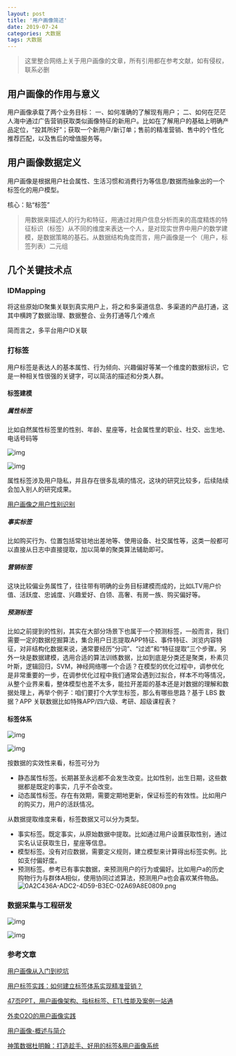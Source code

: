 ```yaml
---
layout: post 
title: '用户画像简述'
date: 2019-07-24
categories: 大数据
tags: 大数据
---
```


> 这里整合网络上关于用户画像的文章，所有引用都在参考文献，如有侵权，联系必删

## 用户画像的作用与意义

用户画像承载了两个业务目标：
一、如何准确的了解现有用户；
二、如何在茫茫人海中通过广告营销获取类似画像特征的新用户。比如在了解用户的基础上明确产品定位，“投其所好”；获取一个新用户/新订单；售前的精准营销、售中的个性化推荐匹配，以及售后的增值服务等。

## 用户画像数据定义

用户画像是根据用户社会属性、生活习惯和消费行为等信息/数据而抽象出的一个标签化的用户模型。

核心：贴“标签”

> 用数据来描述人的行为和特征，用通过对用户信息分析而来的高度精炼的特征标识（标签）从不同的维度来表达一个人，是对现实世界中用户的数学建模，是数据策略的基石。从数据结构角度而言，用户画像是一个（用户，标签列表）二元组

## 几个关键技术点

### IDMapping

将这些原始ID聚集关联到真实用户上，将之和多渠道信息、多渠道的产品打通，这其中横跨了数据治理、数据整合、业务打通等几个难点

简而言之，多平台用户ID关联

### 打标签

用户标签是表达人的基本属性、行为倾向、兴趣偏好等某一个维度的数据标识，它是一种相关性很强的关键字，可以简洁的描述和分类人群。

#### 标签建模

##### 属性标签

比如自然属性标签里的性别、年龄、星座等，社会属性里的职业、社交、出生地、电话号码等

![img](https://static.oschina.net/uploads/img/201706/13204139_xPvh.png)

![img](https://static.oschina.net/uploads/space/2017/1224/161331_M0lp_568818.png)

属性标签涉及用户隐私，并且存在很多乱填的情况，这块的研究比较多，后续陆续会加入别人的研究成果。

[用户画像之用户性别识别](http://bit.ly/2rSLZXI)

##### 事实标签

比如购买行为、位置包括常驻地出差地等、使用设备、社交属性等，这类一般都可以直接从日志中直接提取，加以简单的聚类算法辅助即可。

##### 营销标签

这块比较偏业务属性了，往往带有明确的业务目标建模而成的，比如LTV用户价值、活跃度、忠诚度、兴趣爱好、白领、高奢、有房一族、购买偏好等。

##### 预测标签

比如之前提到的性别，其实在大部分场景下也属于一个预测标签，一般而言，我们需要一定的数据挖掘算法，集合用户日志提取APP特征、事件特征、浏览内容特征，对非结构化数据来说，通常要经历“分词”、“过滤”和“特征提取”三个步骤。另外一块是数据建模，选用合适的算法训练数据，比如到底是分类还是聚类，朴素贝叶斯，逻辑回归，SVM，神经网络哪一个合适？在模型的优化过程中，调参优化是非常重要的一步，在调参优化过程中我们通常会遇到过拟合，样本不均等情况，从整个业界来看，整体模型也差不太多，能拉开差距的基本还是对数据的理解和数据处理上，再举个例子：咱们要打个大学生标签，那么有哪些思路？基于 LBS 数据？APP 关联数据比如特殊APP/四六级、考研、超级课程表？

#### 标签体系

![img](https://static.oschina.net/uploads/space/2017/0521/183629_lVZP_568818.png)

![img](https://static.oschina.net/uploads/img/201805/25222408_lmws.jpg)

按数据的实效性来看，标签可分为

- 静态属性标签。长期甚至永远都不会发生改变。比如性别，出生日期，这些数据都是既定的事实，几乎不会改变。
- 动态属性标签。存在有效期，需要定期地更新，保证标签的有效性。比如用户的购买力，用户的活跃情况。

从数据提取维度来看，标签数据又可以分为类型。

- 事实标签。既定事实，从原始数据中提取。比如通过用户设置获取性别，通过实名认证获取生日，星座等信息。
- 模型标签。没有对应数据，需要定义规则，建立模型来计算得出标签实例。比如支付偏好度。
- 预测标签。参考已有事实数据，来预测用户的行为或偏好。比如用户a的历史购物行为与群体A相似，使用协同过滤算法，预测用户a也会喜欢某件物品。
![0A2C436A-ADC2-4D59-B3EC-02A69A8E0809.png](http://img.pmcaff.com/Ftq78rHu8qIa2gGBZHoWAit13mWv-picture)





### 数据采集与工程研发

![img](https://static.oschina.net/uploads/space/2017/0521/184132_1Sbx_568818.jpg)

![img](https://static.oschina.net/uploads/space/2017/0521/184430_UELT_568818.jpg)

### 参考文章

[用户画像从入门到挖坑](https://my.oschina.net/leejun2005/blog/906225)

[用户标签实践：如何建立标签体系实现精准营销？](https://coffee.pmcaff.com/article/1268568503023744/pmcaff?utm_source=forum&from=selection)

[47页PPT，用户画像架构、指标标签、ETL性能及案例一站通](https://zhuanlan.zhihu.com/p/41547953)

[外卖O2O的用户画像实践](https://tech.meituan.com/2017/02/17/waimai-ups.html)

[用户画像-概述与简介](https://zhuanlan.zhihu.com/p/36390522)

[神策数据杜明翰：打造趁手、好用的标签&用户画像系统](https://mp.weixin.qq.com/s?__biz=MzI5MjM3OTA0MA==&mid=2247489275&idx=1&sn=a347439657b81bb1adda9e485e3a94d0&chksm=ec031634db749f225f659892c3be4e816ec58bb7dfd3e15f01adf307251c8ccaa7293c1b4a11&scene=0&xtrack=1&clicktime=1562840000&ascene=7&devicetype=android-28&version=27000536&nettype=3gnet&abtest_cookie=BQABAAoACwASABMAFQAFACOXHgBWmR4Ay5keAPeZHgAKmh4AAAA%3D&lang=zh_CN&pass_ticket=u1WdM4EQMbNbLjyvOeKm3icNAkkoC5IympMW5MPqmK85T1eYszdBiF/yj7pTn2%2Bx&wx_header=1)